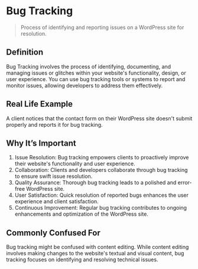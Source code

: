# Bug Tracking

>Process of identifying and reporting issues on a WordPress site for resolution.

## Definition

Bug Tracking involves the process of identifying, documenting, and managing issues or glitches within your website's functionality, design, or user experience. You can use bug tracking tools or systems to report and monitor issues, allowing developers to address them effectively.

## Real Life Example

A client notices that the contact form on their WordPress site doesn't submit properly and reports it for bug tracking.

## Why It’s Important

1. Issue Resolution: Bug tracking empowers clients to proactively improve their website's functionality and user experience.
2. Collaboration: Clients and developers collaborate through bug tracking to ensure swift issue resolution.
3. Quality Assurance: Thorough bug tracking leads to a polished and error-free WordPress site.
4. User Satisfaction: Quick resolution of reported bugs enhances the user experience and client satisfaction.
5. Continuous Improvement: Regular bug tracking contributes to ongoing enhancements and optimization of the WordPress site.

## Commonly Confused For

Bug tracking might be confused with content editing. While content editing involves making changes to the website's textual and visual content, bug tracking focuses on identifying and resolving technical issues.
